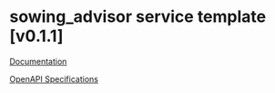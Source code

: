 # sowing_advisor service template \[v0.1.1\]

[Documentation](https://htmlpreview.github.io/?https://github.com/atlasH2020-templates/sowing_advisor/blob/v0.1.1/doc.html)

[OpenAPI Specifications](https://sensorsystems.iais.fraunhofer.de/doc/?url=https://raw.githubusercontent.com/atlasH2020-templates/sowing_advisor/v0.1.1/oas)  
